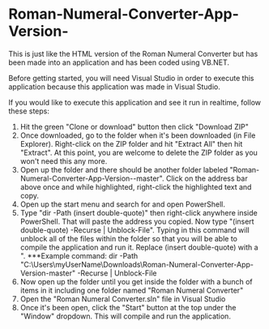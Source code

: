 # Roman-Numeral-Converter-App-Version-
This is just like the HTML version of the Roman Numeral Converter but has been made into an application and has been coded using VB.NET.

Before getting started, you will need Visual Studio in order to execute this application because this application was made in Visual Studio.

If you would like to execute this application and see it run in realtime, follow these steps:
1) Hit the green "Clone or download" button then click "Download ZIP"
2) Once downloaded, go to the folder when it's been downloaded (in File Explorer). Right-click on the ZIP folder and hit "Extract All" then hit "Extract". At this point, you are welcome to delete the ZIP folder as you won't need this any more.
3) Open up the folder and there should be another folder labeled "Roman-Numeral-Converter-App-Version--master". Click on the address bar above once and while highlighted, right-click the highlighted text and copy.
4) Open up the start menu and search for and open PowerShell.
5) Type "dir -Path (insert double-quote)" then right-click anywhere inside PowerShell. That will paste the address you copied. Now type "(insert double-quote) -Recurse | Unblock-File". Typing in this command will unblock all of the files within the folder so that you will be able to compile the application and run it. Replace (insert double-quote) with a ". ***Example command: dir -Path "C:\Users\myUserName\Downloads\Roman-Numeral-Converter-App-Version-master" -Recurse | Unblock-File
6) Now open up the folder until you get inside the folder with a bunch of items in it including one folder named "Roman Numeral Converter"
7) Open the "Roman Numeral Converter.sln" file in Visual Studio
8) Once it's been open, click the "Start" button at the top under the "Window" dropdown. This will compile and run the application.
